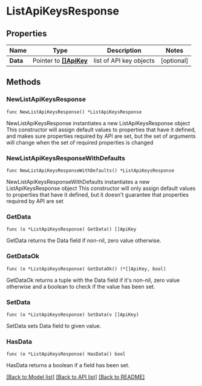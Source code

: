 # ListApiKeysResponse

## Properties

Name | Type | Description | Notes
------------ | ------------- | ------------- | -------------
**Data** | Pointer to [**[]ApiKey**](ApiKey.md) | list of API key objects | [optional] 

## Methods

### NewListApiKeysResponse

`func NewListApiKeysResponse() *ListApiKeysResponse`

NewListApiKeysResponse instantiates a new ListApiKeysResponse object
This constructor will assign default values to properties that have it defined,
and makes sure properties required by API are set, but the set of arguments
will change when the set of required properties is changed

### NewListApiKeysResponseWithDefaults

`func NewListApiKeysResponseWithDefaults() *ListApiKeysResponse`

NewListApiKeysResponseWithDefaults instantiates a new ListApiKeysResponse object
This constructor will only assign default values to properties that have it defined,
but it doesn't guarantee that properties required by API are set

### GetData

`func (o *ListApiKeysResponse) GetData() []ApiKey`

GetData returns the Data field if non-nil, zero value otherwise.

### GetDataOk

`func (o *ListApiKeysResponse) GetDataOk() (*[]ApiKey, bool)`

GetDataOk returns a tuple with the Data field if it's non-nil, zero value otherwise
and a boolean to check if the value has been set.

### SetData

`func (o *ListApiKeysResponse) SetData(v []ApiKey)`

SetData sets Data field to given value.

### HasData

`func (o *ListApiKeysResponse) HasData() bool`

HasData returns a boolean if a field has been set.


[[Back to Model list]](../README.md#documentation-for-models) [[Back to API list]](../README.md#documentation-for-api-endpoints) [[Back to README]](../README.md)



